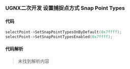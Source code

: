 ### UGNX二次开发 设置捕捉点方式 Snap Point Types

#### 代码

```cpp
selectPoint->SetSnapPointTypesOnByDefault(0x7ffff);
selectPoint->SetSnapPointTypesEnabled(0x7ffff);

```

#### 代码解析
> 未找到解析内容

